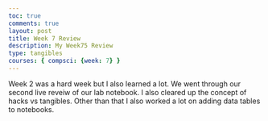```yaml
---
toc: true
comments: true
layout: post
title: Week 7 Review
description: My Week75 Review
type: tangibles
courses: { compsci: {week: 7} }
---
```


Week 2 was a hard week but I also learned a lot. We went through our second live reveiw of our lab notebook. I also cleared up the concept of hacks vs tangibles. Other than that I also worked a lot on adding data tables to notebooks.